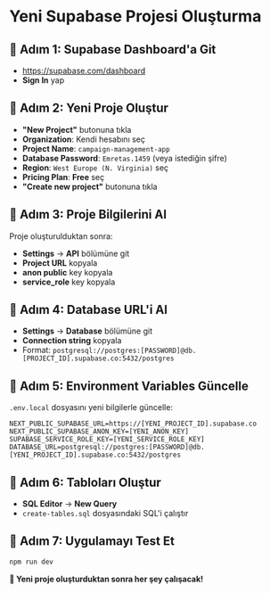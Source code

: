 # Yeni Supabase Projesi Oluşturma

## 🔧 **Adım 1: Supabase Dashboard'a Git**
- https://supabase.com/dashboard
- **Sign In** yap

## 🔧 **Adım 2: Yeni Proje Oluştur**
- **"New Project"** butonuna tıkla
- **Organization**: Kendi hesabını seç
- **Project Name**: `campaign-management-app`
- **Database Password**: `Emretas.1459` (veya istediğin şifre)
- **Region**: `West Europe (N. Virginia)` seç
- **Pricing Plan**: **Free** seç
- **"Create new project"** butonuna tıkla

## 🔧 **Adım 3: Proje Bilgilerini Al**
Proje oluşturulduktan sonra:
- **Settings** → **API** bölümüne git
- **Project URL** kopyala
- **anon public** key kopyala
- **service_role** key kopyala

## 🔧 **Adım 4: Database URL'i Al**
- **Settings** → **Database** bölümüne git
- **Connection string** kopyala
- Format: `postgresql://postgres:[PASSWORD]@db.[PROJECT_ID].supabase.co:5432/postgres`

## 🔧 **Adım 5: Environment Variables Güncelle**
`.env.local` dosyasını yeni bilgilerle güncelle:

```env
NEXT_PUBLIC_SUPABASE_URL=https://[YENI_PROJECT_ID].supabase.co
NEXT_PUBLIC_SUPABASE_ANON_KEY=[YENI_ANON_KEY]
SUPABASE_SERVICE_ROLE_KEY=[YENI_SERVICE_ROLE_KEY]
DATABASE_URL=postgresql://postgres:[PASSWORD]@db.[YENI_PROJECT_ID].supabase.co:5432/postgres
```

## 🔧 **Adım 6: Tabloları Oluştur**
- **SQL Editor** → **New Query**
- `create-tables.sql` dosyasındaki SQL'i çalıştır

## 🔧 **Adım 7: Uygulamayı Test Et**
```bash
npm run dev
```

**🚀 Yeni proje oluşturduktan sonra her şey çalışacak!**
